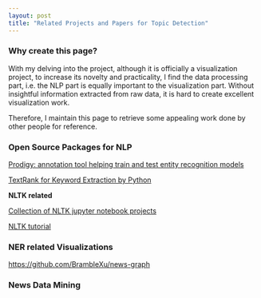 ```yaml
---
layout: post
title: "Related Projects and Papers for Topic Detection"
---
```


### Why create this page?

With my delving into the project, although it is officially a visualization project, to increase its novelty and practicality, I find the data processing part, i.e. the NLP part is equally important to the visualization part. Without insightful information extracted from raw data, it is hard to create excellent visualization work. 

Therefore, I maintain this page to retrieve some appealing work done by other people for reference.



### Open Source Packages for NLP

[Prodigy: annotation tool helping train and test entity recognition models](https://prodi.gy/)

[TextRank for Keyword Extraction by Python](https://towardsdatascience.com/textrank-for-keyword-extraction-by-python-c0bae21bcec0)

**NLTK related**

[Collection of NLTK jupyter notebook projects](https://github.com/nlptown/nlp-notebooks)

[NLTK tutorial](https://github.com/bonzanini/nlp-tutorial)



### NER related Visualizations

https://github.com/BrambleXu/news-graph



### News Data Mining	

